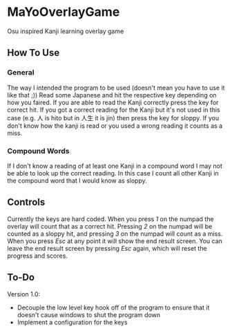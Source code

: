 # MaYoOverlayGame
Osu inspired Kanji learning overlay game

## How To Use

### General

The way I intended the program to be used (doesn't mean you have to use it like that ;))
Read some Japanese and hit the respective key depending on how you faired.
If you are able to read the Kanji correctly press the key for correct hit.
If you got a correct reading for the Kanji but it's not used in this case (e.g. 人 is hito but in 人生 it is jin)
then press the key for sloppy.
If you don't know how the kanji is read or you used a wrong reading it counts as a miss.

### Compound Words

If I don't know a reading of at least one Kanji in a compound word I may not be able to look up the correct reading.
In this case I count all other Kanji in the compound word that I would know as sloppy.

## Controls

Currently the keys are hard coded.
When you press *1* on the numpad the overlay will count that as a correct hit.
Pressing *2* on the numpad will be counted as a sloppy hit,
and pressing *3* on the numpad will count as a miss.
When you press *Esc* at any point it will show the end result screen.
You can leave the end result screen by pressing *Esc* again, which will reset the progress and scores.

## To-Do

Version 1.0:
* Decouple the low level key hook off of the program to ensure that it doesn't cause windows to shut the program down
* Implement a configuration for the keys
